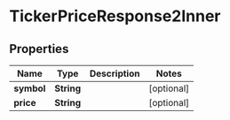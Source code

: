 

# TickerPriceResponse2Inner


## Properties

| Name | Type | Description | Notes |
|------------ | ------------- | ------------- | -------------|
|**symbol** | **String** |  |  [optional] |
|**price** | **String** |  |  [optional] |




